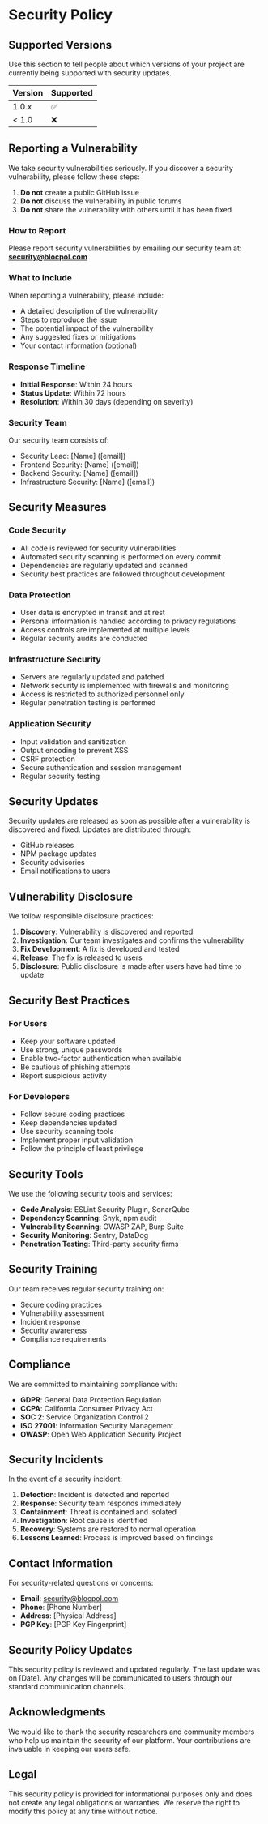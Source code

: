 # Security Policy

## Supported Versions

Use this section to tell people about which versions of your project are
currently being supported with security updates.

| Version | Supported          |
| ------- | ------------------ |
| 1.0.x   | :white_check_mark: |
| < 1.0   | :x:                |

## Reporting a Vulnerability

We take security vulnerabilities seriously. If you discover a security vulnerability, please follow these steps:

1. **Do not** create a public GitHub issue
2. **Do not** discuss the vulnerability in public forums
3. **Do not** share the vulnerability with others until it has been fixed

### How to Report

Please report security vulnerabilities by emailing our security team at:
**security@blocpol.com**

### What to Include

When reporting a vulnerability, please include:

- A detailed description of the vulnerability
- Steps to reproduce the issue
- The potential impact of the vulnerability
- Any suggested fixes or mitigations
- Your contact information (optional)

### Response Timeline

- **Initial Response**: Within 24 hours
- **Status Update**: Within 72 hours
- **Resolution**: Within 30 days (depending on severity)

### Security Team

Our security team consists of:
- Security Lead: [Name] ([email])
- Frontend Security: [Name] ([email])
- Backend Security: [Name] ([email])
- Infrastructure Security: [Name] ([email])

## Security Measures

### Code Security
- All code is reviewed for security vulnerabilities
- Automated security scanning is performed on every commit
- Dependencies are regularly updated and scanned
- Security best practices are followed throughout development

### Data Protection
- User data is encrypted in transit and at rest
- Personal information is handled according to privacy regulations
- Access controls are implemented at multiple levels
- Regular security audits are conducted

### Infrastructure Security
- Servers are regularly updated and patched
- Network security is implemented with firewalls and monitoring
- Access is restricted to authorized personnel only
- Regular penetration testing is performed

### Application Security
- Input validation and sanitization
- Output encoding to prevent XSS
- CSRF protection
- Secure authentication and session management
- Regular security testing

## Security Updates

Security updates are released as soon as possible after a vulnerability is discovered and fixed. Updates are distributed through:

- GitHub releases
- NPM package updates
- Security advisories
- Email notifications to users

## Vulnerability Disclosure

We follow responsible disclosure practices:

1. **Discovery**: Vulnerability is discovered and reported
2. **Investigation**: Our team investigates and confirms the vulnerability
3. **Fix Development**: A fix is developed and tested
4. **Release**: The fix is released to users
5. **Disclosure**: Public disclosure is made after users have had time to update

## Security Best Practices

### For Users
- Keep your software updated
- Use strong, unique passwords
- Enable two-factor authentication when available
- Be cautious of phishing attempts
- Report suspicious activity

### For Developers
- Follow secure coding practices
- Keep dependencies updated
- Use security scanning tools
- Implement proper input validation
- Follow the principle of least privilege

## Security Tools

We use the following security tools and services:

- **Code Analysis**: ESLint Security Plugin, SonarQube
- **Dependency Scanning**: Snyk, npm audit
- **Vulnerability Scanning**: OWASP ZAP, Burp Suite
- **Security Monitoring**: Sentry, DataDog
- **Penetration Testing**: Third-party security firms

## Security Training

Our team receives regular security training on:
- Secure coding practices
- Vulnerability assessment
- Incident response
- Security awareness
- Compliance requirements

## Compliance

We are committed to maintaining compliance with:
- **GDPR**: General Data Protection Regulation
- **CCPA**: California Consumer Privacy Act
- **SOC 2**: Service Organization Control 2
- **ISO 27001**: Information Security Management
- **OWASP**: Open Web Application Security Project

## Security Incidents

In the event of a security incident:

1. **Detection**: Incident is detected and reported
2. **Response**: Security team responds immediately
3. **Containment**: Threat is contained and isolated
4. **Investigation**: Root cause is identified
5. **Recovery**: Systems are restored to normal operation
6. **Lessons Learned**: Process is improved based on findings

## Contact Information

For security-related questions or concerns:

- **Email**: security@blocpol.com
- **Phone**: [Phone Number]
- **Address**: [Physical Address]
- **PGP Key**: [PGP Key Fingerprint]

## Security Policy Updates

This security policy is reviewed and updated regularly. The last update was on [Date]. Any changes will be communicated to users through our standard communication channels.

## Acknowledgments

We would like to thank the security researchers and community members who help us maintain the security of our platform. Your contributions are invaluable in keeping our users safe.

## Legal

This security policy is provided for informational purposes only and does not create any legal obligations or warranties. We reserve the right to modify this policy at any time without notice.

